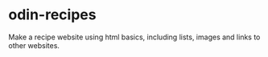 # odin-recipes
Make a recipe website using html basics, including lists, images and links to other websites.